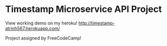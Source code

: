 # Timestamp Microservice API Project

View working demo on my heroku! 
http://timestamp-atrinh567.herokuapp.com/

Project assigned by FreeCodeCamp!
